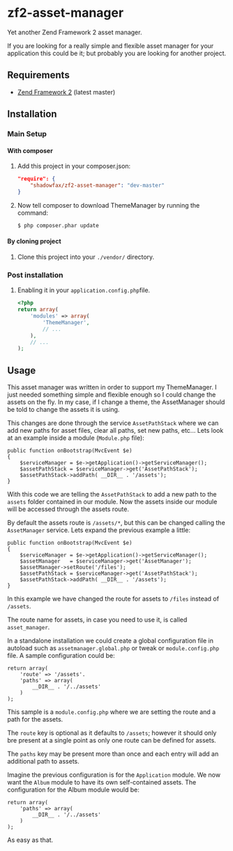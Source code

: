 zf2-asset-manager
=================

Yet another Zend Framework 2 asset manager. 

If you are looking for a really simple and flexible asset manager for your application 
this could be it; but probably you are looking for another project.

Requirements
------------

* [Zend Framework 2](https://github.com/zendframework/zf2) (latest master)

Installation
------------

### Main Setup

#### With composer

1. Add this project in your composer.json:

    ```json
    "require": {
        "shadowfax/zf2-asset-manager": "dev-master"
    }
    ```

2. Now tell composer to download ThemeManager by running the command:

    ```bash
    $ php composer.phar update
    ```

#### By cloning project

1. Clone this project into your `./vendor/` directory.

### Post installation

1. Enabling it in your `application.config.php`file.

    ```php
    <?php
    return array(
        'modules' => array(
            'ThemeManager',
            // ...
        ),
        // ...
    );
    ```

Usage
-----

This asset manager was written in order to support my ThemeManager. I just needed something
simple and flexible enough so I could change the assets on the fly. In my case, if I change
a theme, the AssetManager should be told to change the assets it is using.

This changes are done through the service `AssetPathStack` where we can add new paths for 
asset files, clear all paths, set new paths, etc... Lets look at an example inside a module 
(`Module.php` file):

    public function onBootstrap(MvcEvent $e)
    {
        $serviceManager = $e->getApplication()->getServiceManager();
        $assetPathStack = $serviceManager->get('AssetPathStack');
        $assetPathStack->addPath( __DIR__ . '/assets');
    }
    
With this code we are telling the `AssetPathStack` to add a new path to the `assets` folder
contained in our module. Now the assets inside our module will be accessed through the 
assets route.

By default the assets route is `/assets/*`, but this can be changed calling the `AssetManager` 
service. Lets expand the previous example a little:

    public function onBootstrap(MvcEvent $e)
    {
        $serviceManager = $e->getApplication()->getServiceManager();
        $assetManager   = $serviceManager->get('AssetManager');
        $assetManager->setRoute('/files');
        $assetPathStack = $serviceManager->get('AssetPathStack');
        $assetPathStack->addPath( __DIR__ . '/assets');
    }
    
In this example we have changed the route for assets to `/files` instead of `/assets`.

The route name for assets, in case you need to use it, is called `asset_manager`.

In a standalone installation we could create a global configuration file in autoload such 
as `assetmanager.global.php` or tweak or `module.config.php` file. A sample configuration 
could be:

    return array(
        'route' => '/assets'.
        'paths' => array(
            __DIR__ . '/../assets'
        )
    );
    
This sample is a `module.config.php` where we are setting the route and a path for the assets.

The `route` key is optional as it defaults to `/assets`; however it should only bre present at
a single point as only one route can be defined for assets.

The `paths` key may be present more than once and each entry will add an additional path to 
assets.

Imagine the previous configuration is for the `Application` module. We now want the `Album` 
module to have its own self-contained assets. The configuration for the Album module would be:

    return array(
        'paths' => array(
            __DIR__ . '/../assets'
        )
    );
    
As easy as that.
